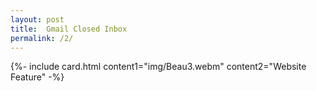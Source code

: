 ```yaml
---
layout: post
title:  Gmail Closed Inbox
permalink: /2/
---
```


{%- include card.html content1="img/Beau3.webm" content2="Website Feature" -%}